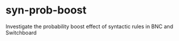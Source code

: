 # syn-prob-boost
Investigate the probability boost effect of syntactic rules in BNC and Switchboard
